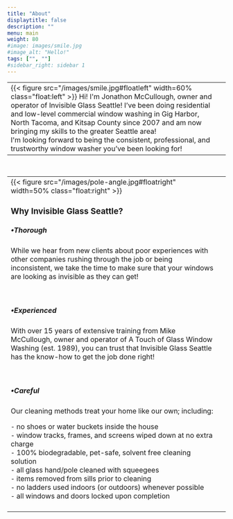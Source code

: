 ```yaml
---
title: "About"
displaytitle: false
description: ""
menu: main
weight: 80
#image: images/smile.jpg
#image_alt: "Hello!"
tags: ["", ""]
#sidebar_right: sidebar 1
---
```

|             |             |
| ----------- | ----------- |
| {{< figure src="/images/smile.jpg#floatleft" width=60% class="float:left" >}} Hi! I'm Jonathon McCullough, owner and operator of Invisible Glass Seattle! I’ve been doing residential and low-level commercial window washing in Gig Harbor, North Tacoma, and Kitsap County since 2007 and am now bringing my skills to the greater Seattle area! <br>I'm looking forward to being the consistent, professional, and trustworthy window washer you’ve been looking for!||
<br>

|             |             |
| ----------- | ----------- |
|{{< figure src="/images/pole-angle.jpg#floatright" width=50% class="float:right" >}}<h3>Why Invisible Glass Seattle?</h3> <h5>•Thorough</h5><p class="indent">While we hear from new clients about poor experiences with other companies rushing through the job or being inconsistent, we take the time to make sure that your windows are looking as invisible as they can get!</p><br><h5>•Experienced</h5><p class="indent">With over 15 years of extensive training from Mike McCullough, owner and operator of A Touch of Glass Window Washing (est. 1989), you can trust that Invisible Glass Seattle has the know-how to get the job done right!</p><br><h5>•Careful</h5><p class="indent">Our cleaning methods treat your home like our own; including:</p><p class="indenteder">⁃ no shoes or water buckets inside the house<br>⁃ window tracks, frames, and screens wiped down at no extra charge<br>⁃ 100% biodegradable, pet-safe, solvent free cleaning solution<br>⁃ all glass hand/pole cleaned with squeegees<br>⁃ items removed from sills prior to cleaning<br>⁃ no ladders used indoors (or outdoors) whenever possible<br>⁃ all windows and doors locked upon completion<br> </p> ||
|             |             |

